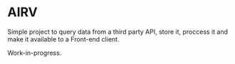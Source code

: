 # AIRV

Simple project to query data from a third party API, store it, proccess it and make it available to a Front-end client.

Work-in-progress.
